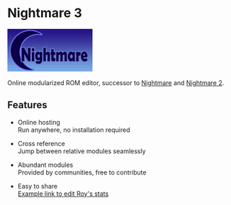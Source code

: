 # Nightmare 3

[![Logo](./nightmare/src/logo.png)](https://laqieer.github.io/nightmare/)

Online modularized ROM editor, successor to [Nightmare](https://www.romhacking.net/utilities/1307/) and [Nightmare 2](https://www.romhacking.net/utilities/610/).

## Features

- Online hosting  
Run anywhere, no installation required

- Cross reference  
Jump between relative modules seamlessly

- Abundant modules  
Provided by communities, free to contribute

- Easy to share  
[Example link to edit Roy's stats](https://laqieer.github.io/nightmare/FE6/CharacterEditor?id=1)
